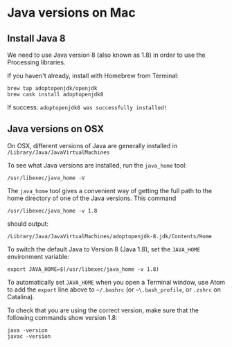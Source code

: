 # Java versions on Mac

## Install Java 8

We need to use Java version 8 (also known as 1.8) in order to use the
Processing libraries.

If you haven't already, install with Homebrew from Terminal:

```
brew tap adoptopenjdk/openjdk
brew cask install adoptopenjdk8
```

If success: `adoptopenjdk8 was successfully installed!`


## Java versions on OSX

On OSX, different versions of Java are generally installed in 
`/Library/Java/JavaVirtualMachines`

To see what Java versions are installed, run the `java_home` tool:
```
/usr/libexec/java_home -V
```

The `java_home` tool gives a convenient way of getting the full path to the 
home directory of one of the Java versions.  This command
```
/usr/libexec/java_home -v 1.8
```
should output: 
```
/Library/Java/JavaVirtualMachines/adoptopenjdk-8.jdk/Contents/Home
```

To switch the default Java to Version 8 (Java 1.8), set the
`JAVA_HOME` environment variable:
```
export JAVA_HOME=$(/usr/libexec/java_home -v 1.8)
```

To automatically set `JAVA_HOME` when you open a Terminal window, use Atom to
add the `export` line above to `~/.bashrc` (or `~\.bash_profile`, or `.zshrc`
on Catalina).

To check that you are using the correct version, make sure that the following
commands show version 1.8:
```
java -version
javac -version
```


